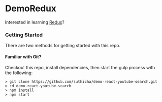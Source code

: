 # DemoRedux

Interested in learning [Redux](https://www.udemy.com/react-redux/)?

### Getting Started

There are two methods for getting started with this repo.

#### Familiar with Git?
Checkout this repo, install dependencies, then start the gulp process with the following:

```
> git clone https://github.com/suthicha/demo-react-youtube-search.git
> cd demo-react-youtube-search
> npm install
> npm start
```

